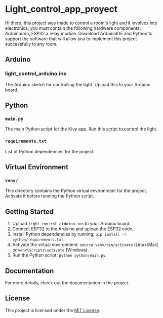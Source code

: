 # Light_control_app_proyect

Hi there, this project was made to control a room's light and it involves into electronics, you must contain the following hardware components; Arduinouno, ESP32,a relay module. Download ArduinoIDE and Python to support the software that will allow you to implement this project successfully to any room.

## Arduino

### light_control_arduino.ino

The Arduino sketch for controlling the light. Upload this to your Arduino board.

## Python

### `main.py`

The main Python script for the Kivy app. Run this script to control the light.

### `requirements.txt`

List of Python dependencies for the project.

## Virtual Environment

### `venv/`

This directory contains the Python virtual environment for the project. Activate it before running the Python script.

## Getting Started

1. Upload `light_control_arduino.ino` to your Arduino board.
2. Connect ESP32 to the Arduino and upload the ESP32 code.
3. Install Python dependencies by running: `pip install -r python/requirements.txt`.
4. Activate the virtual environment: `source venv/bin/activate` (Linux/Mac) or `venv\Scripts\activate` (Windows).
5. Run the Python script: `python python/main.py`.

## Documentation

For more details, check out the documentation in the project.

## License

This project is licensed under the [MIT License](LICENSE).
